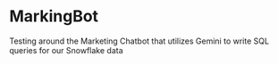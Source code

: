 # MarkingBot
Testing around the Marketing Chatbot that utilizes Gemini to write SQL queries for our Snowflake data
